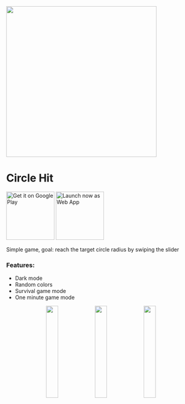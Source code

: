 <img src="https://i.postimg.cc/Y9XnK6dP/play-store-feature-graphic.png" width=400>

# Circle Hit

<p>
    <a  href='https://play.google.com/store/apps/details?id=com.joscha0.circlehit' target="_blank"><img width="128" alt='Get it on Google Play' src='https://i.postimg.cc/FFV0j8Q9/google-play.png'/></a>
    <a></a>
                        <a target="_blank" href="https://circlehit.960.eu/#/"><img width="128" alt='Launch now as Web App'  src='https://i.postimg.cc/tRBHnR7p/pwa.png'/></a>                        
 </p>


Simple game, goal: reach the target circle radius by swiping the slider

<h3><b>Features:</b></h3>

- Dark mode
- Random colors
- Survival game mode
- One minute game mode

<p align="middle">
  <img src="https://i.postimg.cc/W4NCB12h/Screenshot-20211228-211955.jpg" width="25%" />
  <img src="https://i.postimg.cc/WpFCLKP6/Screenshot-20211228-182121.jpg" width="25%" /> 
  <img src="https://i.postimg.cc/4x5FQRzZ/Screenshot-20211228-181459.jpg" width="25%" />
</p>
